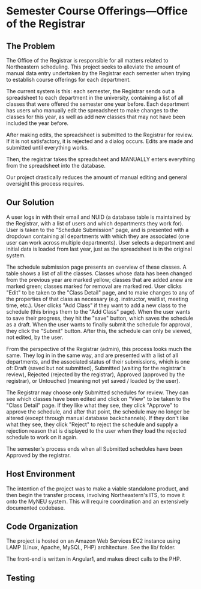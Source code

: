 # Semester Course Offerings—Office of the Registrar

## The Problem

The Office of the Registrar is responsible for all matters related to Northeastern scheduling. This project seeks to alleviate the amount of manual data entry undertaken by the Registrar each semester when trying to establish course offerings for each department.

The current system is this: each semester, the Registrar sends out a spreadsheet to each department in the university, containing a list of all classes that were offered the semester one year before. Each department has users who manually edit the spreadsheet to make changes to the classes for this year, as well as add new classes that may not have been included the year before.

After making edits, the spreadsheet is submitted to the Registrar for review. If it is not satisfactory, it is rejected and a dialog occurs. Edits are made and submitted until everything works.

Then, the registrar takes the spreadsheet and MANUALLY enters everything from the spreadsheet into the database.

Our project drastically reduces the amount of manual editing and general oversight this process requires.

## Our Solution

A user logs in with their email and NUID (a database table is maintained by the Registrar, with a list of users and which departments they work for). User is taken to the "Schedule Submission" page, and is presented with a dropdown containing all departments with which they are associated (one user can work across multiple departments). User selects a department and initial data is loaded from last year, just as the spreadsheet is in the original system.

The schedule submission page presents an overview of these classes. A table shows a list of all the classes. Classes whose data has been changed from the previous year are marked yellow; classes that are added anew are marked green; classes marked for removal are marked red. User clicks "Edit" to be taken to the "Class Detail" page, and to make changes to any of the properties of that class as necessary (e.g. instructor, waitlist, meeting time, etc.). User clicks "Add Class" if they want to add a new class to the schedule (this brings them to the "Add Class" page). When the user wants to save their progress, they hit the "save" button, which saves the schedule as a draft. When the user wants to finally submit the schedule for approval, they click the "Submit" button. After this, the schedule can only be viewed, not edited, by the user.

From the perspective of the Registrar (admin), this process looks much the same. They log in in the same way, and are presented with a list of all departments, and the associated status of their submissions, which is one of: Draft (saved but not submitted), Submitted (waiting for the registrar's review), Rejected (rejected by the registrar), Approved (approved by the registrar), or Untouched (meaning not yet saved / loaded by the user).

The Registrar may choose only Submitted schedules for review. They can see which classes have been edited and click on "View" to be taken to the "Class Detail" page. If they like what they see, they click "Approve" to approve the schedule, and after that point, the schedule may no longer be altered (except through manual database backchannels). If they don't like what they see, they click "Reject" to reject the schedule and supply a rejection reason that is displayed to the user when they load the rejected schedule to work on it again.

The semester's process ends when all Submitted schedules have been Approved by the registrar.

## Host Environment

The intention of the project was to make a viable standalone product, and then begin the transfer process, involving Northeastern's ITS, to move it onto the MyNEU system. This will require coordination and an extensively documented codebase.

## Code Organization

The project is hosted on an Amazon Web Services EC2 instance using LAMP (Linux, Apache, MySQL, PHP) architecture. See the lib/ folder.

The front-end is written in Angular1, and makes direct calls to the PHP.

## Testing


